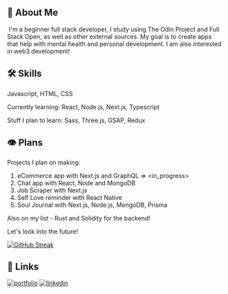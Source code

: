 
## 🚀 About Me
&nbsp;I'm a beginner full stack developer, I study using The Odin Project and Full Stack Open, as well as other external sources. My goal is to create apps that help with mental health and personal development. I am also interested in web3 development!



## 🛠 Skills
Javascript, HTML, CSS

Currently learning: React, Node.js, Next.js, Typescript

Stuff I plan to learn: Sass, Three.js, GSAP, Redux



## 👁 Plans
Projects I plan on making:

1. eCommerce app with Next.js and GraphQL => <in_progress>
2. Chat app with React, Node and MongoDB
3. Job Scraper with Next.js
4. Self Love reminder with React Native
5. Soul Journal with Next.js, Node.js, MongoDB, Prisma

Also on my list - Rust and Solidity for the backend!

Let's look into the future!

[![GitHub Streak](https://streak-stats.demolab.com?user=erratinsilentio&theme=github-dark&hide_border=true)](https://git.io/streak-stats)

## 🔗 Links
[![portfolio](https://img.shields.io/badge/my_portfolio-000?style=for-the-badge&logo=ko-fi&logoColor=white)](https://erratinsilentio.github.io/blog/)
[![linkedin](https://img.shields.io/badge/linkedin-0A66C2?style=for-the-badge&logo=linkedin&logoColor=white)](https://www.linkedin.com/notifications/)


